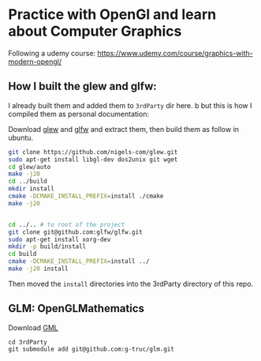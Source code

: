 # Practice with OpenGl and learn about Computer Graphics

Following a udemy course: https://www.udemy.com/course/graphics-with-modern-opengl/

## How I built the glew and glfw:
I already built them and added them to `3rdParty` dir here. b
but this is how I compiled them as personal documentation:


Download [glew](http://glew.sourceforge.net/) and 
[glfw](https://www.glfw.org/download.html) and extract 
them, then build them as follow in ubuntu.

```bash
git clone https://github.com/nigels-com/glew.git
sudo apt-get install libgl-dev dos2unix git wget
cd glew/auto
make -j20
cd ../build
mkdir install
cmake -DCMAKE_INSTALL_PREFIX=install ./cmake
make -j20


cd ../.. # to root of the project
git clone git@github.com:glfw/glfw.git
sudo apt-get install xorg-dev
mkdir -p build/install
cd build
cmake -DCMAKE_INSTALL_PREFIX=install ../
make -j20 install
```

Then moved the `install` directories into the 3rdParty directory of this repo.

## GLM: OpenGLMathematics

Download [GML](http://glm.g-truc.net/)

```
cd 3rdParty
git submodule add git@github.com:g-truc/glm.git
```